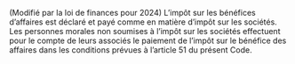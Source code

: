 (Modifié  par  la  loi  de  finances  pour  2024)  L’impôt  sur  les  bénéfices d’affaires est déclaré et payé comme en matière d’impôt sur les sociétés. Les personnes morales non soumises à l’impôt sur les sociétés effectuent pour le compte de leurs associés le paiement de l’impôt sur le bénéfice des affaires dans les conditions prévues à l’article 51 du présent Code.